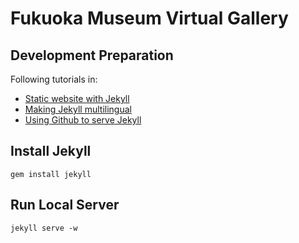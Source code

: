Fukuoka Museum Virtual Gallery
=

Development Preparation
-----------------------

Following tutorials in:

* [Static website
with Jekyll](https://www.sylvaindurand.org/static-website-with-jekyll/)
* [Making Jekyll multilingual](https://www.sylvaindurand.org/making-jekyll-multilingual/)
* [Using Github to serve Jekyll](https://www.sylvaindurand.org/using-github-to-serve-jekyll/)

Install Jekyll
--------------
```
gem install jekyll
```

Run Local Server
----------------
```
jekyll serve -w
```


